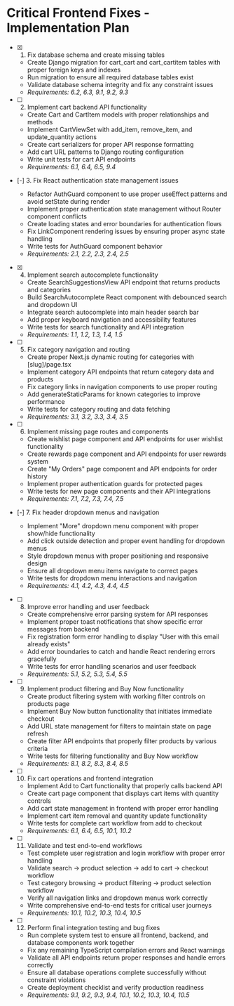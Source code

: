 # Critical Frontend Fixes - Implementation Plan

- [x] 1. Fix database schema and create missing tables





  - Create Django migration for cart_cart and cart_cartitem tables with proper foreign keys and indexes
  - Run migration to ensure all required database tables exist
  - Validate database schema integrity and fix any constraint issues
  - _Requirements: 6.2, 6.3, 9.1, 9.2, 9.3_

- [ ] 2. Implement cart backend API functionality





  - Create Cart and CartItem models with proper relationships and methods
  - Implement CartViewSet with add_item, remove_item, and update_quantity actions
  - Create cart serializers for proper API response formatting
  - Add cart URL patterns to Django routing configuration
  - Write unit tests for cart API endpoints
  - _Requirements: 6.1, 6.4, 6.5, 9.4_

- [-] 3. Fix React authentication state management issues




  - Refactor AuthGuard component to use proper useEffect patterns and avoid setState during render
  - Implement proper authentication state management without Router component conflicts
  - Create loading states and error boundaries for authentication flows
  - Fix LinkComponent rendering issues by ensuring proper async state handling
  - Write tests for AuthGuard component behavior
  - _Requirements: 2.1, 2.2, 2.3, 2.4, 2.5_

- [x] 4. Implement search autocomplete functionality





  - Create SearchSuggestionsView API endpoint that returns products and categories
  - Build SearchAutocomplete React component with debounced search and dropdown UI
  - Integrate search autocomplete into main header search bar
  - Add proper keyboard navigation and accessibility features
  - Write tests for search functionality and API integration
  - _Requirements: 1.1, 1.2, 1.3, 1.4, 1.5_

- [ ] 5. Fix category navigation and routing
  - Create proper Next.js dynamic routing for categories with [slug]/page.tsx
  - Implement category API endpoints that return category data and products
  - Fix category links in navigation components to use proper routing
  - Add generateStaticParams for known categories to improve performance
  - Write tests for category routing and data fetching
  - _Requirements: 3.1, 3.2, 3.3, 3.4, 3.5_

- [ ] 6. Implement missing page routes and components










  - Create wishlist page component and API endpoints for user wishlist functionality
  - Create rewards page component and API endpoints for user rewards system
  - Create "My Orders" page component and API endpoints for order history
  - Implement proper authentication guards for protected pages
  - Write tests for new page components and their API integrations
  - _Requirements: 7.1, 7.2, 7.3, 7.4, 7.5_

- [-] 7. Fix header dropdown menus and navigation



  - Implement "More" dropdown menu component with proper show/hide functionality
  - Add click outside detection and proper event handling for dropdown menus
  - Style dropdown menus with proper positioning and responsive design
  - Ensure all dropdown menu items navigate to correct pages
  - Write tests for dropdown menu interactions and navigation
  - _Requirements: 4.1, 4.2, 4.3, 4.4, 4.5_

- [ ] 8. Improve error handling and user feedback
  - Create comprehensive error parsing system for API responses
  - Implement proper toast notifications that show specific error messages from backend
  - Fix registration form error handling to display "User with this email already exists"
  - Add error boundaries to catch and handle React rendering errors gracefully
  - Write tests for error handling scenarios and user feedback
  - _Requirements: 5.1, 5.2, 5.3, 5.4, 5.5_

- [ ] 9. Implement product filtering and Buy Now functionality
  - Create product filtering system with working filter controls on products page
  - Implement Buy Now button functionality that initiates immediate checkout
  - Add URL state management for filters to maintain state on page refresh
  - Create filter API endpoints that properly filter products by various criteria
  - Write tests for filtering functionality and Buy Now workflow
  - _Requirements: 8.1, 8.2, 8.3, 8.4, 8.5_

- [ ] 10. Fix cart operations and frontend integration
  - Implement Add to Cart functionality that properly calls backend API
  - Create cart page component that displays cart items with quantity controls
  - Add cart state management in frontend with proper error handling
  - Implement cart item removal and quantity update functionality
  - Write tests for complete cart workflow from add to checkout
  - _Requirements: 6.1, 6.4, 6.5, 10.1, 10.2_

- [ ] 11. Validate and test end-to-end workflows
  - Test complete user registration and login workflow with proper error handling
  - Validate search → product selection → add to cart → checkout workflow
  - Test category browsing → product filtering → product selection workflow
  - Verify all navigation links and dropdown menus work correctly
  - Write comprehensive end-to-end tests for critical user journeys
  - _Requirements: 10.1, 10.2, 10.3, 10.4, 10.5_

- [ ] 12. Perform final integration testing and bug fixes
  - Run complete system test to ensure all frontend, backend, and database components work together
  - Fix any remaining TypeScript compilation errors and React warnings
  - Validate all API endpoints return proper responses and handle errors correctly
  - Ensure all database operations complete successfully without constraint violations
  - Create deployment checklist and verify production readiness
  - _Requirements: 9.1, 9.2, 9.3, 9.4, 10.1, 10.2, 10.3, 10.4, 10.5_